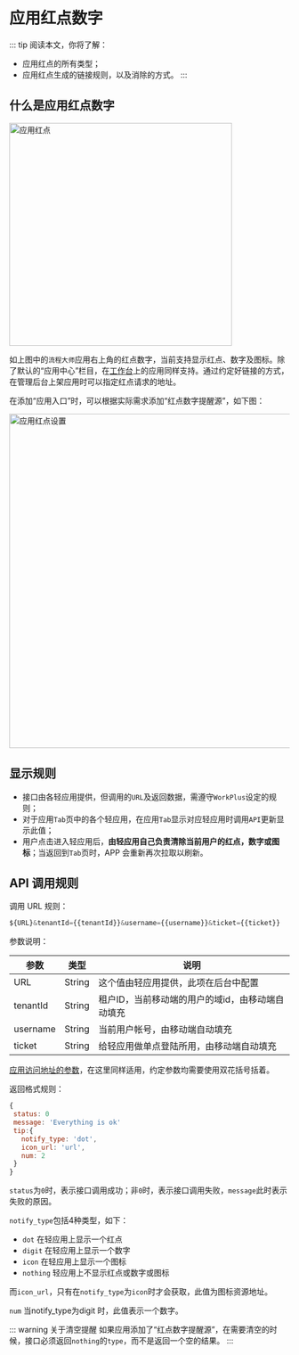 # 应用红点数字

::: tip 阅读本文，你将了解：
* 应用红点的所有类型；
* 应用红点生成的链接规则，以及消除的方式。
:::

## 什么是应用红点数字

<p class="w6s-image">
  <img :src="$withBase('/app/reddot.png')" alt="应用红点" width="400" />
</p>

如上图中的`流程大师`应用右上角的红点数字，当前支持显示红点、数字及图标。除了默认的“应用中心”栏目，在[工作台](/light-app/workbench.md)上的应用同样支持。通过约定好链接的方式，在管理后台上架应用时可以指定红点请求的地址。

在添加“应用入口”时，可以根据实际需求添加“红点数字提醒源”，如下图：

<p class="w6s-image">
  <img :src="$withBase('/app/notify-setting.png')" alt="应用红点设置" width="600" />
</p>

## 显示规则

* 接口由各轻应用提供，但调用的`URL`及返回数据，需遵守`WorkPlus`设定的规则；
* 对于应用`Tab`页中的各个轻应用，在应用`Tab`显示对应轻应用时调用`API`更新显示此值；
* 用户点击进入轻应用后，**由轻应用自己负责清除当前用户的红点，数字或图标**；当返回到`Tab`页时，APP 会重新再次拉取以刷新。

## API 调用规则

调用 URL 规则：

```js
${URL}&tenantId={{tenantId}}&username={{username}}&ticket={{ticket}}
```

参数说明：

| 参数 | 类型 | 说明|
| - | - | - |
| URL |  String | 这个值由轻应用提供，此项在后台中配置 |
| tenantId | String | 租户ID，当前移动端的用户的域id，由移动端自动填充 | 
| username | String | 当前用户帐号，由移动端自动填充|
| ticket | String | 给轻应用做单点登陆所用，由移动端自动填充 |

[应用访问地址的参数](/light-app/create.html#启动地址)，在这里同样适用，约定参数均需要使用双花括号括着。

返回格式规则：

```js
{
 status: 0
 message: 'Everything is ok'
 tip:{
   notify_type: 'dot',
   icon_url: 'url',
   num: 2
 }
}
```

`status`为`0`时，表示接口调用成功；非`0`时，表示接口调用失败，`message`此时表示失败的原因。

`notify_type`包括4种类型，如下：

* `dot` 在轻应用上显示一个红点
* `digit` 在轻应用上显示一个数字
* `icon` 在轻应用上显示一个图标
* `nothing` 轻应用上不显示红点或数字或图标

而`icon_url`，只有在`notify_type`为`icon`时才会获取，此值为图标资源地址。

`num` 当notify_type为digit 时，此值表示一个数字。

::: warning 关于清空提醒
如果应用添加了“红点数字提醒源”，在需要清空的时候，接口必须返回`nothing`的`type`，而不是返回一个空的结果。
:::